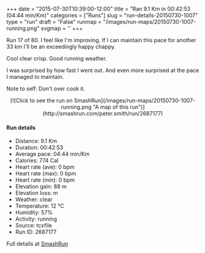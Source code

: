 +++
date = "2015-07-30T10:39:00-12:00"
title = "Ran 9.1 Km in 00:42:53 (04:44 min/Km)"
categories = ["Runs"]
slug = "run-details-20150730-1007"
type = "run"
draft = "False"
runmap = "/images/run-maps/20150730-1007-running.png"
svgmap = '<polyline points="0 53, 0 53, 1 58, 1 58, 12 48, 14 47, 19 45, 24 47, 26 47, 27 45, 29 43, 29 42, 32 41, 44 41, 48 43, 60 52, 67 54, 75 53, 85 51, 89 49, 97 50, 100 51, 97 50, 90 49, 86 51, 75 54, 66 54, 60 51, 52 45, 48 43, 35 42, 29 42, 28 44, 25 46, 20 44, 17 45, 11 48, 8 51">'
+++

Run 17 of 80. I feel like I'm improving. If I can maintain this pace for another 33 km I'll be an exceedingly happy chappy. 

Cool clear crisp. Good running weather. 

I was surprised by how fast I went out. And even more surprised at the pace I managed to maintain. 

Note to self: Don't over cook it. 

 

<!--more-->

<center>
[![Click to see the run on SmashRun](/images/run-maps/20150730-1007-running.png "A map of this run")](http://smashrun.com/peter.smith/run/2687177)
</center>

#### Run details

* Distance: 9.1 Km
* Duration: 00:42:53
* Average pace: 04:44 min/Km
* Calories: 774 Cal
* Heart rate (ave): 0 bpm
* Heart rate (max): 0 bpm
* Heart rate (min): 0 bpm
* Elevation gain: 88 m
* Elevation loss:  m
* Weather: clear
* Temperature: 12 &deg;C
* Humidity: 57%
* Activity: running
* Source: tcxfile
* Run ID: 2687177

Full details at [SmashRun](http://smashrun.com/peter.smith/run/2687177)